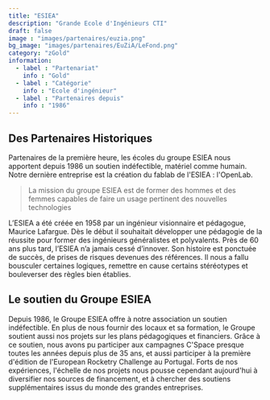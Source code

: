 ```yaml
---
title: "ESIEA"
description: "Grande Ecole d'Ingénieurs CTI"
draft: false
image : "images/partenaires/euzia.png"
bg_image: "images/partenaires/EuZiA/LeFond.png"
category: "zGold"
information:
  - label : "Partenariat"
    info : "Gold"
  - label : "Catégorie"
    info : "Ecole d'ingénieur"
  - label : "Partenaires depuis"
    info : "1986"
---
```


## Des Partenaires Historiques
Partenaires de la première heure, les écoles du groupe ESIEA nous apportent
depuis 1986 un soutien indéfectible, matériel comme humain. Notre dernière
entreprise est la création du fablab de l'ESIEA : l'OpenLab.

> La mission du groupe ESIEA est de former des hommes et des femmes capables de
> faire un usage pertinent des nouvelles technologies

L’ESIEA a été créée en 1958 par un ingénieur visionnaire et pédagogue, Maurice
Lafargue. Dès le début il souhaitait développer une pédagogie de la réussite
pour former des ingénieurs généralistes et polyvalents. Près de 60 ans plus
tard, l’ESIEA n’a jamais cessé d’innover. Son histoire est ponctuée de succès,
de prises de risques devenues des références. Il nous a fallu bousculer
certaines logiques, remettre en cause certains stéréotypes et bouleverser des
règles bien établies.

## Le soutien du Groupe ESIEA

Depuis 1986, le Groupe ESIEA offre à notre association un soutien indéfectible.
En plus de nous fournir des locaux et sa formation, le Groupe soutient aussi
nos projets sur les plans pédagogiques et financiers.
Grâce à ce soutien, nous avons pu participer aux campagnes C'Space presque
toutes les années depuis plus de 35 ans, et aussi participer à la première
d'édition de l'European Rocketry Challenge au Portugal.
Forts de nos expériences, l'échelle de nos projets nous pousse cependant
aujourd'hui à diversifier nos sources de financement, et à chercher des
soutiens supplémentaires issus du monde des grandes entreprises.
